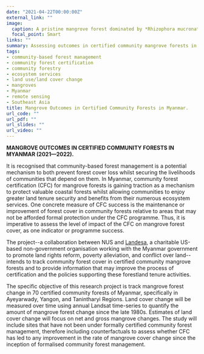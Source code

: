 ```yaml
---
date: "2021-04-22T00:00:00Z"
external_link: ""
image:
  caption: A pristine mangrove forest dominated by *Rhizophora mucronata* at Lampi Island, Tanintharyi, Myanmar (c) Maung Maung Than
  focal_point: Smart
links: ""
summary: Assessing outcomes in certified community mangrove forests in Myanmar.
tags:
- community-based forest management 
- community forest certification
- community forestry
- ecosystem services
- land use/land cover change
- mangroves
- Myanmar
- remote sensing
- Southeast Asia
title: Mangrove Outcomes in Certified Community Forests in Myanmar.
url_code: ""
url_pdf: ""
url_slides: ""
url_video: ""
---
```


**MANGROVE OUTCOMES IN CERTIFIED COMMUNITY FORESTS IN MYANMAR (2021—2022).**

It is recognised that community-based forest management is a potential mechanism to both prevent forest cover loss whilst securing the livelihoods of communities that depend on them. In Myanmar, community forest certification (CFC) for mangrove forests is gaining traction as a mechanism to protect valuable coastal forests whilst allowing communities to enjoy greater land tenure security and benefits from their numerous ecosystem services. One concrete measure of CFC success is the maintenance or improvement of forest cover in community forests relative to areas that may not be afforded formal protection under the CFC programme. Thus, it is imperative to assess the level of impact of the CFC on mangrove forest cover, as one indicator or programme success.

The project--a collaboration between NUS and [Landesa](https://www.landesa.org), a charitable US-based non-government organisation working with the Myanmar government to promote land rights reform, poverty alleviation, and conflict over land--intends to track community forest cover in certified community mangrove forests and to provide information that may improve the process of certification and the policies supporting these forestland tenure activities.

The specific objective of this research project is track mangrove forest change in 70 certified community forests of Myanmar, specifically in Ayeyarwady, Yangon, and Tanintharyi Regions. Land cover change will be measured over time using annual Landsat time-series to quantify the amount of mangrove forest change since the late 1980s. Estimates of land cover change will focus on net and gross mangrove changes. The study will include sites that have not been under formally certified community forest management, therefore including counterfactuals to assess whether CFC has led to any improvement in the rate of mangrove cover change since the inception of formalised community forest management.